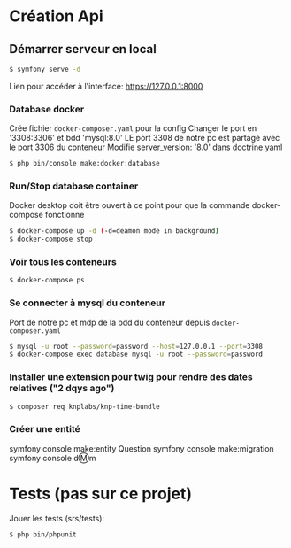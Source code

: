 # Création Api

## Démarrer serveur en local
```bash
$ symfony serve -d
```
Lien pour accéder à l'interface: https://127.0.0.1:8000

### Database docker
Crée fichier `docker-composer.yaml` pour la config
Changer le port en '3308:3306' et bdd 'mysql:8.0'
LE port 3308 de notre pc est partagé avec le port 3306 du conteneur
Modifie server_version: '8.0' dans doctrine.yaml
```bash
$ php bin/console make:docker:database
```

### Run/Stop database container
Docker desktop doit être ouvert à ce point pour que la commande docker-compose fonctionne
```bash
$ docker-compose up -d (-d=deamon mode in background)
$ docker-compose stop
```
### Voir tous les conteneurs 
```bash
$ docker-compose ps
```
### Se connecter à mysql du conteneur
Port de notre pc et mdp de la bdd du conteneur depuis `docker-composer.yaml`
```bash
$ mysql -u root --password=password --host=127.0.0.1 --port=3308
$ docker-compose exec database mysql -u root --password=password
```

### Installer une extension pour twig pour rendre des dates relatives ("2 dqys ago")
``` bash
$ composer req knplabs/knp-time-bundle
``` 

### Créer une entité
symfony console make:entity Question
symfony console make:migration
symfony console d:m:m


# Tests (pas sur ce projet)
Jouer les tests (srs/tests):

```bash
$ php bin/phpunit
```

[1]: https://symfony.com/doc/current/form/bootstrap5.html
